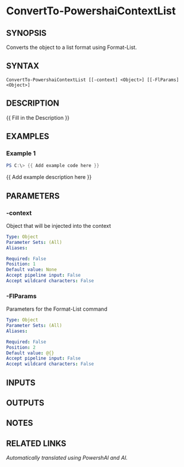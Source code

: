 ﻿---
external help file: powershai-help.xml
Module Name: powershai
online version:
schema: 2.0.0
---

# ConvertTo-PowershaiContextList

## SYNOPSIS
Converts the object to a list format using Format-List.

## SYNTAX

```
ConvertTo-PowershaiContextList [[-context] <Object>] [[-FlParams] <Object>]
```

## DESCRIPTION
{{ Fill in the Description }}

## EXAMPLES

### Example 1
```powershell
PS C:\> {{ Add example code here }}
```

{{ Add example description here }}

## PARAMETERS

### -context
Object that will be injected into the context

```yaml
Type: Object
Parameter Sets: (All)
Aliases:

Required: False
Position: 1
Default value: None
Accept pipeline input: False
Accept wildcard characters: False
```

### -FlParams
Parameters for the Format-List command

```yaml
Type: Object
Parameter Sets: (All)
Aliases:

Required: False
Position: 2
Default value: @{}
Accept pipeline input: False
Accept wildcard characters: False
```

## INPUTS

## OUTPUTS

## NOTES

## RELATED LINKS



_Automatically translated using PowershAI and AI._
